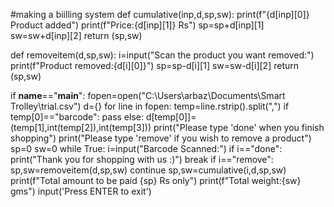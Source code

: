 #making a biilling system
def cumulative(inp,d,sp,sw):
    print(f"{d[inp][0]} Product added")
    print(f"Price:{d[inp][1]} Rs")
    sp=sp+d[inp][1]
    sw=sw+d[inp][2]
    return (sp,sw)

def removeitem(d,sp,sw):
    i=input("Scan the product you want removed:")
    print(f"Product removed:{d[i][0]}")
    sp=sp-d[i][1]
    sw=sw-d[i][2]
    return (sp,sw)
    

if __name__=="__main__":
    fopen=open("C:\\Users\\arbaz\\Documents\\Smart Trolley\\trial.csv")
    d={}
    for line in fopen:
        temp=line.rstrip().split(",")
        if temp[0]=="barcode":
            pass
        else:
            d[temp[0]]=(temp[1],int(temp[2]),int(temp[3]))
    print("Please type 'done' when you finish shopping")
    print("Please type 'remove' if you wish to remove a product")
    sp=0
    sw=0
    while True:
        i=input("Barcode Scanned:")
        if i=="done":
            print("Thank you for shopping with us :)")
            break
        if i=="remove":
            sp,sw=removeitem(d,sp,sw)
            continue
        sp,sw=cumulative(i,d,sp,sw)
    print(f"Total amount to be paid {sp} Rs only")
    print(f"Total weight:{sw} gms")
    input('Press ENTER to exit')
